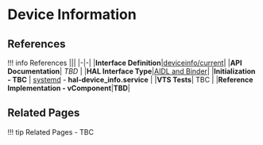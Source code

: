 # Device Information

## References

!!! info References
    |||
    |-|-|
    |**Interface Definition**|[deviceinfo/current](https://github.com/rdkcentral/rdk-halif-aidl/tree/main/deviceinfo/current)|
    |**API Documentation**| *TBD* |
    |**HAL Interface Type**|[AIDL and Binder](../../../introduction/aidl_and_binder.md)|
    |**Initialization - TBC** | [systemd](../../../vsi/systemd/current/systemd.md) - **hal-device_info.service** |
    |**VTS Tests**| TBC |
    |**Reference Implementation - vComponent**|**TBD**|

## Related Pages

!!! tip Related Pages
    - TBC

